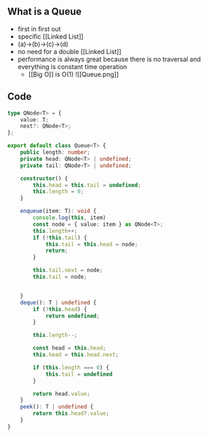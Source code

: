 ## What is a Queue
- first in first out
- specific [[Linked List]]
- (a)->(b)->(c)->(d)
- no need for a double [[Linked List]]
- performance is always great because there is no traversal and everything is constant time operation 
	- [[Big O]] is O(1) 
![[Queue.png]]
## Code
```typescript
type QNode<T> = {
    value: T;
    next?: QNode<T>;
};

export default class Queue<T> {
    public length: number;
    private head: QNode<T> | undefined;
    private tail: QNode<T> | undefined;

    constructor() {
        this.head = this.tail = undefined;
        this.length = 0;
    }

    enqueue(item: T): void {
        console.log(this, item)
        const node = { value: item } as QNode<T>;
        this.length++;
        if (!this.tail) {
            this.tail = this.head = node;
            return;
        }

        this.tail.next = node;
        this.tail = node;


    }
    deque(): T | undefined {
        if (!this.head) {
            return undefined;
        }

        this.length--;

        const head = this.head;
        this.head = this.head.next;

        if (this.length === 0) {
            this.tail = undefined
        }

        return head.value;
    }
    peek(): T | undefined {
        return this.head?.value;
    }
}
```